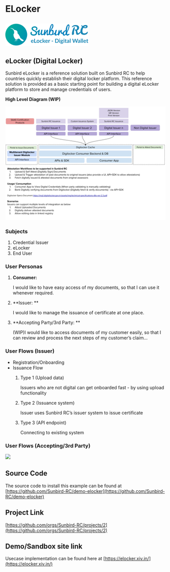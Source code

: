 # ELocker

## ![](<../../.gitbook/assets/image (5).png>)

## eLocker (Digital Locker)

Sunbird eLocker is a reference solution built on Sunbird RC to help countries quickly establish their digital locker platform. This reference solution is provided as a basic starting point for building a digital eLocker platform to store and manage credentials of users.

**High Level Diagram (WIP)**

![](../../.gitbook/assets/digilocker-registry-and-credentialing-with-sunbird-rc.png)

### Subjects

1. Credential Issuer
2. eLocker
3. End User



### **User Personas**

1.  **Consumer:**

    I would like to have easy access of my documents, so that I can use it whenever required.
2.  \*\*Issuer: \*\*

    I would like to manage the issuance of certificate at one place.
3.  \*\*Accepting Party/3rd Party: \*\*

    (WIP)I would like to access documents of my customer easily, so that I can review and process the next steps of my customer’s claim…

### **User Flows (Issuer)**

* Registration/Onboarding
* Issuance Flow
  1.  Type 1 (Upload data)

      Issuers who are not digital can get onboarded fast - by using upload functionality
  2.  Type 2 (Issuance system)

      Issuer uses Sunbird RC’s issuer system to issue certificate
  3.  Type 3 (API endpoint)

      Connecting to existing system

### **User Flows (Accepting/3rd Party)**

![](https://lh3.googleusercontent.com/Yp3qVYF3\_oMtgXQrsoav-OO\_Jld673cXWImFbU8bfYB5vO5zVRXFjURmRWYzkwG\_VTu36\_mrnV1D1bI6jbw0hPLT9VedPSGqBpC7m8g3MHjGjGSTxdl42OipH62KK5auy6TbQ7\_1=s0)


## Source Code

The source code to install this example can be found at [https://github.com/Sunbird-RC/demo-elocker](https://github.com/Sunbird-RC/demo-elocker)

## Project Link

[https://github.com/orgs/Sunbird-RC/projects/2](https://github.com/orgs/Sunbird-RC/projects/2)

## Demo/Sandbox site link

Usecase implementation can be found here at [https://elocker.xiv.in/](https://elocker.xiv.in/)
